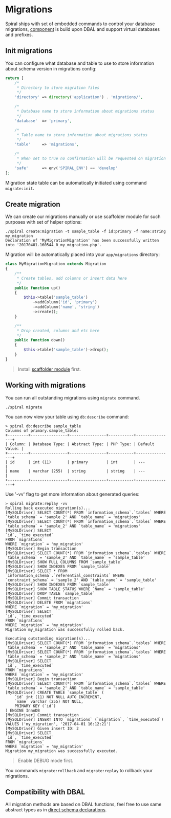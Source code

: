 # Migrations
Spiral ships with set of embedded commands to control your database migrations, [component](https://github.com/spiral/migrations) is build upon DBAL and support virtual databases and prefixes.

## Init migrations
You can configure what database and table to use to store information about schema version in migrations config:

```php
return [
    /*
     * Directory to store migration files
     */
    'directory' => directory('application') . 'migrations/',

    /*
     * Database name to store information about migrations status
     */
    'database'  => 'primary',

    /*
     * Table name to store information about migrations status
     */
    'table'     => 'migrations',

    /*
     * When set to true no confirmation will be requested on migration run.
     */
    'safe'      => env('SPIRAL_ENV') == 'develop'
];
```

Migration state table can be automatically initiated using command `migrate:init`.

## Create migration
We can create our migrations manually or use scaffolder module for such purposes with set of helper options:

```
./spiral create:migration -t sample_table -f id:primary -f name:string my_migration
Declaration of 'MyMigrationMigration' has been successfully written into '20170401.160544_0_my_migration.php'.
```

Migration will be automatically placed into your `app/migrations` directory:

```php
class MyMigrationMigration extends Migration
{
    /**
     * Create tables, add columns or insert data here
     */
    public function up()
    {
        $this->table('sample_table')
            ->addColumn('id', 'primary')
            ->addColumn('name', 'string')
            ->create();
    }

    /**
     * Drop created, columns and etc here
     */
    public function down()
    {
        $this->table('sample_table')->drop();
    }
}
```

> Install [scaffolder module](/modules/scaffolder.md) first.

## Working with migrations
You can run all outstanding migrations using `migrate` command.

`./spiral migrate`

You can now view your table using `db:describe` command:

```
> spiral db:describe sample_table
Columns of primary.sample_table:
+---------+----------------+----------------+-----------+----------------+
| Column: | Database Type: | Abstract Type: | PHP Type: | Default Value: |
+---------+----------------+----------------+-----------+----------------+
| id      | int (11)       | primary        | int       | ---            |
| name    | varchar (255)  | string         | string    | ---            |
+---------+----------------+----------------+-----------+----------------+
```

Use '-vv' flag to get more information about generated queries:

```
> spiral migrate:replay -vv
Rolling back executed migration(s)...
[MySQLDriver] SELECT COUNT(*) FROM `information_schema`.`tables` WHERE `table_schema` = 'sample_2' AND `table_name` = 'migrations'
[MySQLDriver] SELECT COUNT(*) FROM `information_schema`.`tables` WHERE `table_schema` = 'sample_2' AND `table_name` = 'migrations'
[MySQLDriver] SELECT
`id`, `time_executed`
FROM `migrations`
WHERE `migration` = 'my_migration'
[MySQLDriver] Begin transaction
[MySQLDriver] SELECT COUNT(*) FROM `information_schema`.`tables` WHERE `table_schema` = 'sample_2' AND `table_name` = 'sample_table'
[MySQLDriver] SHOW FULL COLUMNS FROM `sample_table`
[MySQLDriver] SHOW INDEXES FROM `sample_table`
[MySQLDriver] SELECT * FROM `information_schema`.`referential_constraints` WHERE `constraint_schema` = 'sample_2' AND `table_name` = 'sample_table'
[MySQLDriver] SHOW INDEXES FROM `sample_table`
[MySQLDriver] SHOW TABLE STATUS WHERE `Name` = 'sample_table'
[MySQLDriver] DROP TABLE `sample_table`
[MySQLDriver] Commit transaction
[MySQLDriver] DELETE FROM `migrations`
WHERE `migration` = 'my_migration'
[MySQLDriver] SELECT
`id`, `time_executed`
FROM `migrations`
WHERE `migration` = 'my_migration'
Migration my_migration was successfully rolled back.

Executing outstanding migration(s)...
[MySQLDriver] SELECT COUNT(*) FROM `information_schema`.`tables` WHERE `table_schema` = 'sample_2' AND `table_name` = 'migrations'
[MySQLDriver] SELECT COUNT(*) FROM `information_schema`.`tables` WHERE `table_schema` = 'sample_2' AND `table_name` = 'migrations'
[MySQLDriver] SELECT
`id`, `time_executed`
FROM `migrations`
WHERE `migration` = 'my_migration'
[MySQLDriver] Begin transaction
[MySQLDriver] SELECT COUNT(*) FROM `information_schema`.`tables` WHERE `table_schema` = 'sample_2' AND `table_name` = 'sample_table'
[MySQLDriver] CREATE TABLE `sample_table` (
    `id` int (11) NOT NULL AUTO_INCREMENT,
    `name` varchar (255) NOT NULL,
    PRIMARY KEY (`id`)
) ENGINE InnoDB
[MySQLDriver] Commit transaction
[MySQLDriver] INSERT INTO `migrations` (`migration`, `time_executed`)
VALUES ('my_migration', '2017-04-01 16:12:21')
[MySQLDriver] Given insert ID: 2
[MySQLDriver] SELECT
`id`, `time_executed`
FROM `migrations`
WHERE `migration` = 'my_migration'
Migration my_migration was successfully executed.
```

> Enable DEBUG mode first.

You commands `migrate:rollback` and `migrate:replay` to rollback your migrations.

## Compatibility with DBAL
All migration methods are based on DBAL functions, feel free to use same abstract types as in [direct schema declarations](/database/declaration.md).